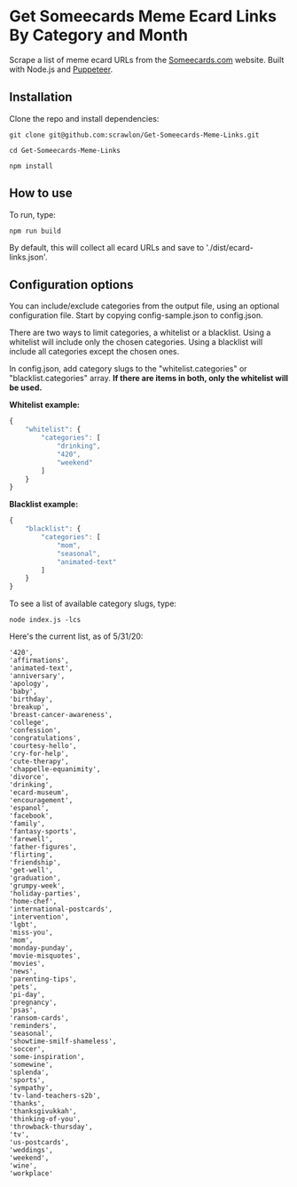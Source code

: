 # Get Someecards Meme Ecard Links By Category and Month
Scrape a list of meme ecard URLs from the [Someecards.com](https://www.someecards.com/) website. Built with Node.js and [Puppeteer](https://github.com/puppeteer/puppeteer).

## Installation
Clone the repo and install dependencies:
```
git clone git@github.com:scrawlon/Get-Someecards-Meme-Links.git
```

```
cd Get-Someecards-Meme-Links
```

```
npm install
```

## How to use
To run, type:

```
npm run build
```

By default, this will collect all ecard URLs and save to './dist/ecard-links.json'. 

## Configuration options
You can include/exclude categories from the output file, using an optional configuration file. Start by copying config-sample.json to config.json. 

There are two ways to limit categories, a whitelist or a blacklist. Using a whitelist will include only the chosen categories. Using a blacklist will include all categories except the chosen ones. 

In config.json, add category slugs to the "whitelist.categories" or "blacklist.categories" array. __If there are items in both, only the whitelist will be used.__

__Whitelist example:__
```JavaScript
{
    "whitelist": {
        "categories": [
            "drinking",
            "420",
            "weekend"
        ]
    }
}
```

__Blacklist example:__
```JavaScript
{
    "blacklist": {
        "categories": [
            "mom",
            "seasonal",
            "animated-text"
        ]
    }
}
```

To see a list of available category slugs, type:

```
node index.js -lcs
```

Here's the current list, as of 5/31/20:

```
'420',
'affirmations',
'animated-text',
'anniversary',
'apology',
'baby',
'birthday',
'breakup',
'breast-cancer-awareness',
'college',
'confession',
'congratulations',
'courtesy-hello',
'cry-for-help',
'cute-therapy',
'chappelle-equanimity',
'divorce',
'drinking',
'ecard-museum',
'encouragement',
'espanol',
'facebook',
'family',
'fantasy-sports',
'farewell',
'father-figures',
'flirting',
'friendship',
'get-well',
'graduation',
'grumpy-week',
'holiday-parties',
'home-chef',
'international-postcards',
'intervention',
'lgbt',
'miss-you',
'mom',
'monday-punday',
'movie-misquotes',
'movies',
'news',
'parenting-tips',
'pets',
'pi-day',
'pregnancy',
'psas',
'ransom-cards',
'reminders',
'seasonal',
'showtime-smilf-shameless',
'soccer',
'some-inspiration',
'somewine',
'splenda',
'sports',
'sympathy',
'tv-land-teachers-s2b',
'thanks',
'thanksgivukkah',
'thinking-of-you',
'throwback-thursday',
'tv',
'us-postcards',
'weddings',
'weekend',
'wine',
'workplace'
```

